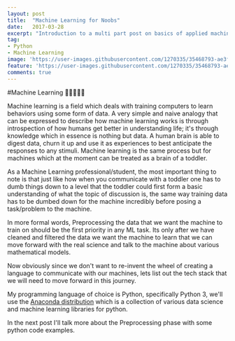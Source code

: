 ```yaml
---
layout: post
title:  "Machine Learning for Noobs"
date:   2017-03-28
excerpt: "Introduction to a multi part post on basics of applied machine learning"
tag:
- Python
- Machine Learning
image: 'https://user-images.githubusercontent.com/1270335/35468793-ae3ff92c-02eb-11e8-9fbc-22383df06f2f.jpg'
feature: 'https://user-images.githubusercontent.com/1270335/35468793-ae3ff92c-02eb-11e8-9fbc-22383df06f2f.jpg'
comments: true
---
```

#Machine Learning 🤖🤝👨🏻‍🏫

Machine learning is a field which deals with training computers to learn behaviors using some form of data.
A very simple and naive analogy that can be expressed to describe how machine learning works is through introspection of how humans get better in understanding life; it's through knowledge which in essence is nothing but data. A human brain is able to digest data, churn it up and use it as experiences to best anticipate the responses to any stimuli. Machine learning is the same process but for machines which at the moment can be treated as a brain of a toddler.

As a Machine Learning professional/student, the most important thing to note is that just like how when you communicate with a toddler one has to dumb things down to a level that the toddler could first form a basic understanding of what the topic of discussion is, the same way training data has to be dumbed down for the machine incredibly before posing a task/problem to the machine.

In more formal words, Preprocessing the data that we want the machine to train on should be the first priority in any ML task. Its only after we have cleaned and filtered the data we want the machine to learn that we can move forward with the real science and talk to the machine about various mathematical models.

Now obviously since we don't want to re-invent the wheel of creating a language to communicate with our machines, lets list out the tech stack that we will need to move forward in this journey.

My programming language of choice is Python, specifically Python 3, we'll use the [Anaconda distribution](https://www.anaconda.com/distribution/) which is a collection of various data science and machine learning libraries for python.

In the next post I'll talk more about the Preprocessing phase with some python code examples.
